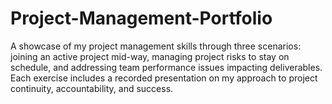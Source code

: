 # Project-Management-Portfolio
A showcase of my project management skills through three scenarios: joining an active project mid-way, managing project risks to stay on schedule, and addressing team performance issues impacting deliverables. Each exercise includes a recorded presentation on my approach to project continuity, accountability, and success.
